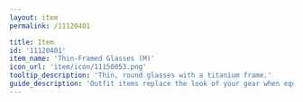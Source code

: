 ```yaml
---
layout: item
permalink: /11120401

title: Item
id: '11120401'
item_name: 'Thin-Framed Glasses (M)'
icon_url: 'item/icon/11150053.png'
tooltip_description: 'Thin, round glasses with a titanium frame.'
guide_description: 'Outfit items replace the look of your gear when equipped.'
---
```

